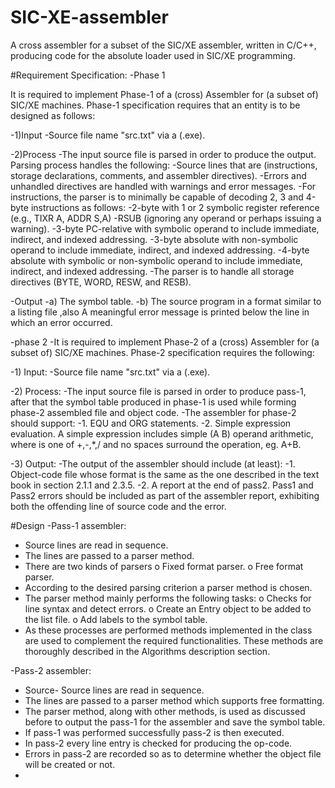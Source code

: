 # SIC-XE-assembler
A cross assembler for a subset of the SIC/XE assembler, written in C/C++, producing code for the absolute loader used in SIC/XE programming.

#Requirement Specification:
-Phase 1

It is required to implement Phase-1 of a (cross) Assembler for (a subset of) SIC/XE machines.
Phase-1 specification requires that an entity is to be designed as follows:

-1)Input
-Source file name "src.txt" via a (.exe).

-2)Process
-The input source file is parsed in order to produce the output.
Parsing process handles the following:
-Source lines that are (instructions, storage declarations, comments, and assembler directives).
-Errors and unhandled directives are handled with warnings and error messages.
-For instructions, the parser is to minimally be capable of decoding 2, 3 and 4-byte instructions as follows:
-2-byte with 1 or 2 symbolic register reference (e.g., TIXR A, ADDR S,A)
-RSUB (ignoring any operand or perhaps issuing a warning).
-3-byte PC-relative with symbolic operand to include immediate, indirect, and indexed addressing.
-3-byte absolute with non-symbolic operand to include immediate, indirect, and indexed addressing.
-4-byte absolute with symbolic or non-symbolic operand to include immediate, indirect, and indexed addressing.
-The parser is to handle all storage directives (BYTE, WORD, RESW, and RESB).

-Output
-a) The symbol table.
-b) The source program in a format similar to a listing file ,also A meaningful error message is printed below the line in which an error occurred.

-phase 2
-It is required to implement Phase-2 of a (cross) Assembler for (a subset of) SIC/XE machines.
Phase-2 specification requires the following:

-1) Input:
-Source file name "src.txt" via a (.exe).

-2) Process:
-The input source file is parsed in order to produce pass-1, after that the symbol table produced in phase-1 is used while forming phase-2 assembled file and object code.
-The assembler for phase-2 should support:
-1. EQU and ORG statements.
-2. Simple expression evaluation. A simple expression includes simple (A
<op> B) operand arithmetic, where <op> is one of +,-,*,/ and no spaces
surround the operation, eg. A+B.

-3) Output:
-The output of the assembler should include (at least):
-1. Object-code file whose format is the same as the one described in the text
book in section 2.1.1 and 2.3.5.
-2. A report at the end of pass2.
Pass1 and Pass2 errors should be included as
part of the assembler report, exhibiting both the offending line of source code and the error.

#Design
-Pass-1 assembler:
- Source lines are read in sequence.
- The lines are passed to a parser method.
- There are two kinds of parsers
o Fixed format parser.
o Free format parser.
- According to the desired parsing criterion a parser method is chosen.
- The parser method mainly performs the following tasks:
o Checks for line syntax and detect errors.
o Create an Entry object to be added to the list file.
o Add labels to the symbol table.
- As these processes are performed methods implemented in the class are used to complement the required functionalities.
These methods are thoroughly described in the Algorithms description section.

-Pass-2 assembler:
- Source- Source lines are read in sequence.
- The lines are passed to a parser method which supports free formatting.
- The parser method, along with other methods, is used as discussed before to output the pass-1 for the assembler and save the symbol table.
- If pass-1 was performed successfully pass-2 is then executed.
- In pass-2 every line entry is checked for producing the op-code.
- Errors in pass-2 are recorded so as to determine whether the object file will be created or not.
- 

